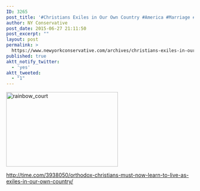 ```yaml
---
ID: 3265
post_title: '#Christians Exiles in Our Own Country #America #Marriage #Christianity #Catholic #tcot'
author: NY Conservative
post_date: 2015-06-27 21:11:50
post_excerpt: ""
layout: post
permalink: >
  https://www.newyorkconservative.com/archives/christians-exiles-in-our-own-country-america-marriage-christianity-catholic-tcot/
published: true
aktt_notify_twitter:
  - 'yes'
aktt_tweeted:
  - "1"
---
```

<a href="http://newyorkconservative.s3.amazonaws.com/wp-content/uploads/2015/06/rainbow_court.jpg"><img class="alignnone size-medium wp-image-3263" src="http://newyorkconservative.s3.amazonaws.com/wp-content/uploads/2015/06/rainbow_court-300x200.jpg" alt="rainbow_court" width="300" height="200" /></a>

<a href="http://time.com/3938050/orthodox-christians-must-now-learn-to-live-as-exiles-in-our-own-country/">http://time.com/3938050/orthodox-christians-must-now-learn-to-live-as-exiles-in-our-own-country/</a>
